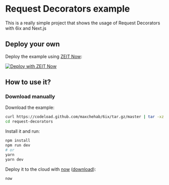 # Request Decorators example

This is a really simple project that shows the usage of Request Decorators with 6ix and Next.js

## Deploy your own

Deploy the example using [ZEIT Now](https://zeit.co/now):

[![Deploy with ZEIT Now](https://zeit.co/button)](https://zeit.co/new/project?template=https://github.com/maxchehab/6ix/tree/master/examples/request-decorators)

## How to use it?

### Download manually

Download the example:

```bash
curl https://codeload.github.com/maxchehab/6ix/tar.gz/master | tar -xz --strip=2 6ix-master/examples/request-decorators
cd request-decorators
```

Install it and run:

```bash
npm install
npm run dev
# or
yarn
yarn dev
```

Deploy it to the cloud with [now](https://zeit.co/now) ([download](https://zeit.co/download)):

```bash
now
```

